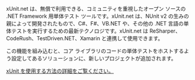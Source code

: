 ﻿xUnit.net は、無償で利用できる、コミュニティを重視したオープン ソースの .NET Framework 用単体テスト ツールです。xUnit.net は、NUnit v2 の生みの親によって開発されたもので、C#、F#、VB.NET や、その他の .NET 言語の単体テストを実行するための最新テクノロジです。xUnit.net は ReSharper、CodeRush、TestDriven.NET、Xamarin と連携して使用できます。

この機能を組み込むと、コア ライブラリのコードの単体テストをホストするよう設定してあるソリューションに、新しいプロジェクトが追加されます。

[xUnit を使用する方法の詳細をご覧ください。](https://xunit.net/)
